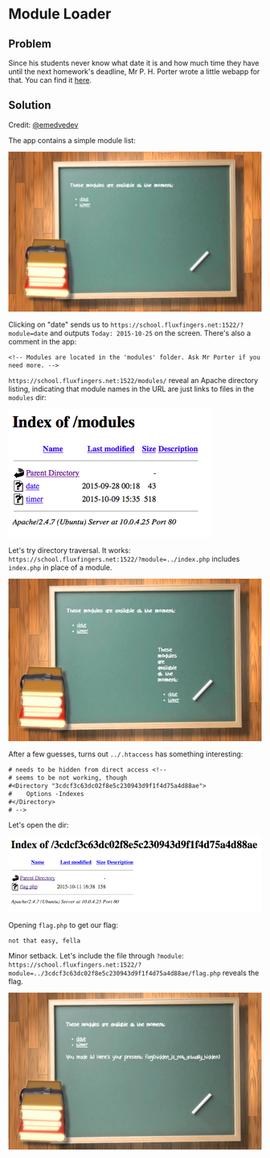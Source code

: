 # Module Loader

## Problem

Since his students never know what date it is and how much time they have until the next homework's deadline, Mr P. H. Porter wrote a little webapp for that.
You can find it [here](https://school.fluxfingers.net:1522).

## Solution

Credit: [@emedvedev](https://github.com/emedvedev)

The app contains a simple module list:

![](loader.png?raw=true)

Clicking on "date" sends us to `https://school.fluxfingers.net:1522/?module=date` and outputs `Today: 2015-10-25` on the screen. There's also a comment in the app:

```
<!-- Modules are located in the 'modules' folder. Ask Mr Porter if you need more. -->
```

`https://school.fluxfingers.net:1522/modules/` reveal an Apache directory listing, indicating that module names in the URL are just links to files in the `modules` dir:

![](listing.png?raw=true)

Let's try directory traversal. It works: `https://school.fluxfingers.net:1522/?module=../index.php` includes `index.php` in place of a module.

![](index.png?raw=true)

After a few guesses, turns out `../.htaccess` has something interesting:

```
# needs to be hidden from direct access <!--
# seems to be not working, though
#<Directory "3cdcf3c63dc02f8e5c230943d9f1f4d75a4d88ae">
#    Options -Indexes
#</Directory>
# -->
```

Let's open the dir:

![](dir.png?raw=true)

Opening `flag.php` to get our flag:

```
not that easy, fella
```

Minor setback. Let's include the file through `?module`: `https://school.fluxfingers.net:1522/?module=../3cdcf3c63dc02f8e5c230943d9f1f4d75a4d88ae/flag.php` reveals the flag.

![](flag.png?raw=true)
